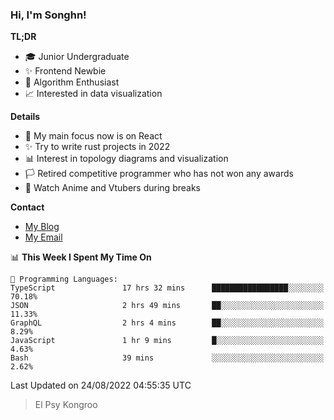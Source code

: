 ### Hi, I'm Songhn!

**TL;DR**

- 🎓 Junior Undergraduate
- ✨ Frontend Newbie
- 🎈 Algorithm Enthusiast
- 📈 Interested in data visualization

**Details**

- 🎯 My main focus now is on React
- ✨ Try to write rust projects in 2022
- 📊 Interest in topology diagrams and visualization
- 🏳️ Retired competitive programmer who has not won any awards
- 🍵 Watch Anime and Vtubers during breaks

**Contact**
- [My Blog](https://blog.songhn.com)
- [My Email](mailto:songhn233@gmail.com)

<!--START_SECTION:waka-->
📊 **This Week I Spent My Time On** 

```text
💬 Programming Languages: 
TypeScript               17 hrs 32 mins      █████████████████░░░░░░░░   70.18% 
JSON                     2 hrs 49 mins       ██░░░░░░░░░░░░░░░░░░░░░░░   11.33% 
GraphQL                  2 hrs 4 mins        ██░░░░░░░░░░░░░░░░░░░░░░░   8.29% 
JavaScript               1 hr 9 mins         █░░░░░░░░░░░░░░░░░░░░░░░░   4.63% 
Bash                     39 mins             ░░░░░░░░░░░░░░░░░░░░░░░░░   2.62%

```


 Last Updated on 24/08/2022 04:55:35 UTC
<!--END_SECTION:waka-->

> El Psy Kongroo
